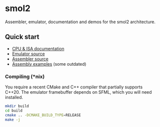 # smol2

Assembler, emulator, documentation and demos for the smol2 architecture.

## Quick start

- [CPU & ISA documentation](doc/cpu.md)
- [Emulator source](src/)
- [Assembler source](smol2/asm/)
- [Assembly examples](smol2/examples/) (some outdated)

### Compiling (*nix)

You require a recent CMake and C++ compiler that partially supports C++20.
The emulator framebuffer depends on SFML, which you will need installed.

```sh
mkdir build
cd build
cmake .. -DCMAKE_BUILD_TYPE=RELEASE
make -j
```